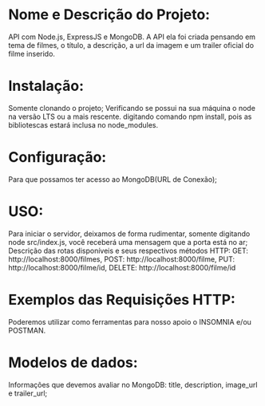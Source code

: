 # Nome e Descrição do Projeto:
  API com Node.js, ExpressJS e MongoDB.
  A API ela foi criada pensando em tema de filmes, o título, a descrição, a url da imagem e um trailer oficial do filme inserido.

# Instalação:
  Somente clonando o projeto;
  Verificando se possui na sua máquina o node na versão LTS ou a mais rescente.
  digitando comando npm install, pois as bibliotescas estará inclusa no node_modules.

# Configuração:
  Para que possamos ter acesso ao MongoDB(URL de Conexão);

# USO:
   Para iniciar o servidor, deixamos de forma rudimentar, somente digitando node src/index.js, você receberá uma mensagem que a porta está no ar;
   Descrição das rotas disponíveis e seus respectivos métodos HTTP: 
   GET: http://localhost:8000/filmes, 
   POST: http://localhost:8000/filme, 
   PUT: http://localhost:8000/filme/id, 
   DELETE: http://localhost:8000/filme/id

# Exemplos das Requisições HTTP:
  Poderemos utilizar como ferramentas para nosso apoio o INSOMNIA e/ou POSTMAN.

# Modelos de dados:
  Informações que devemos avaliar no MongoDB: title, description, image_url e trailer_url;

